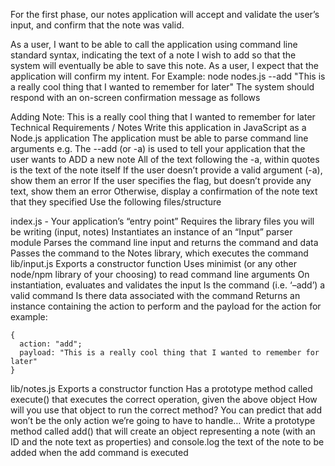 For the first phase, our notes application will accept and validate the user’s input, and confirm that the note was valid.

As a user, I want to be able to call the application using command line standard syntax, indicating the text of a note I wish to add so that the system will eventually be able to save this note.
As a user, I expect that the application will confirm my intent.
For Example:
node nodes.js --add "This is a really cool thing that I wanted to remember for later"
The system should respond with an on-screen confirmation message as follows

Adding Note: This is a really cool thing that I wanted to remember for later
Technical Requirements / Notes
Write this application in JavaScript as a Node.js application
The application must be able to parse command line arguments
e.g.
The --add (or -a) is used to tell your application that the user wants to ADD a new note
All of the text following the -a, within quotes is the text of the note itself
If the user doesn’t provide a valid argument (-a), show them an error
If the user specifies the flag, but doesn’t provide any text, show them an error
Otherwise, display a confirmation of the note text that they specified
Use the following files/structure

index.js - Your application’s “entry point”
Requires the library files you will be writing (input, notes)
Instantiates an instance of an “Input” parser module
Parses the command line input and returns the command and data
Passes the command to the Notes library, which executes the command
lib/input.js
Exports a constructor function
Uses minimist (or any other node/npm library of your choosing) to read command line arguments
On instantiation, evaluates and validates the input
Is the command (i.e. ‘–add’) a valid command
Is there data associated with the command
Returns an instance containing the action to perform and the payload for the action
for example:

    {
      action: "add";
      payload: "This is a really cool thing that I wanted to remember for later"
    }
lib/notes.js
Exports a constructor function
Has a prototype method called execute() that executes the correct operation, given the above object
How will you use that object to run the correct method?
You can predict that add won’t be the only action we’re going to have to handle…
Write a prototype method called add() that will create an object representing a note (with an ID and the note text as properties) and console.log the text of the note to be added when the add command is executed